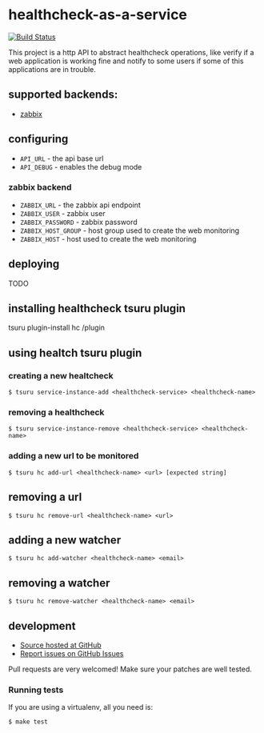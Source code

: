 # healthcheck-as-a-service

[![Build Status](https://travis-ci.org/tsuru/healthcheck-as-a-service.png?branch=master)](https://travis-ci.org/tsuru/healthcheck-as-a-service)

This project is a http API to abstract healthcheck operations, like verify if a web application is working fine and notify to some users if some of this applications are in trouble.

## supported backends:

 * [zabbix](http://zabbix.com)

## configuring

* `API_URL` - the api base url
* `API_DEBUG` - enables the debug mode

### zabbix backend

* `ZABBIX_URL` - the zabbix api endpoint
* `ZABBIX_USER` - zabbix user
* `ZABBIX_PASSWORD` - zabbix password
* `ZABBIX_HOST_GROUP` - host group used to create the web monitoring
* `ZABBIX_HOST` - host used to create the web monitoring


## deploying

TODO

## installing healthcheck tsuru plugin

tsuru plugin-install hc <API-URL>/plugin

## using healtch tsuru plugin

### creating a new healtcheck

    $ tsuru service-instance-add <healthcheck-service> <healthcheck-name>

### removing a healthcheck

    $ tsuru service-instance-remove <healthcheck-service> <healthcheck-name>

### adding a new url to be monitored

    $ tsuru hc add-url <healthcheck-name> <url> [expected string]

## removing a url

    $ tsuru hc remove-url <healthcheck-name> <url>

## adding a new watcher

    $ tsuru hc add-watcher <healthcheck-name> <email>

## removing a watcher

    $ tsuru hc remove-watcher <healthcheck-name> <email>

## development

 * [Source hosted at GitHub](http://github.com/tsuru/healthcheck-as-a-service)
 * [Report issues on GitHub Issues](http://github.com/tsuru/healthcheck-as-a-service/issues)

Pull requests are very welcomed! Make sure your patches are well tested.

### Running tests

If you are using a virtualenv, all you need is:

    $ make test
